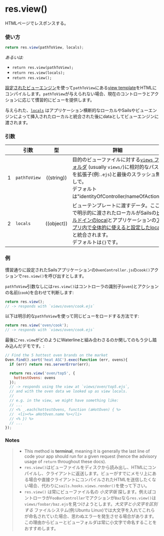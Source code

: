 # res.view()

HTMLページでレスポンスする。


### 使い方

```js
return res.view(pathToView, locals);
```

_あるいは:_
+ `return res.view(pathToView);`
+ `return res.view(locals);`
+ `return res.view();`


[設定されたビューエンジン](http://sailsjs.org/documentation/concepts/Views/ViewEngines.html)を使って`pathToView`にある[view template](http://sailsjs.org/documentation/concepts/Views/Partials.html)をHTMLにコンパイルします。`pathToView`が与えられない場合、現在のコントローラとアクションに応じて慣習的にビューを提供します。

与えられた、[`locals`](http://sailsjs.org/documentation/reference/Views/Locals.html) はアプリケーション横断的なローカルやSailsやビューエンジンによって挿入されたローカルと統合された後にdataとしてビューエンジンに渡されます。


### 引数

|   | 引数       | 型        | 詳細 |
|---|----------------|:-----------:|---------|
| 1 | `pathToView`   | ((string))  | 目的のビューファイルに対する[`views` フォルダ](http://sailsjs.org/documentation/anatomy/myApp/views) (usually `views/`)に相対的なパスを拡張子(例:`.ejs`)と最後のスラッシュ無しで。<br/>デフォルトは"identityOfController/nameOfAction".
| 2 | `locals`       | ((object))  | ビューテンプレートに渡すデータ。ここで明示的に渡されたローカルがSailsの[ビルドインのlocal](http://sailsjs.org/documentation/concepts/Views/Locals.html)とアプリケーションの[アプリ内で全体的に使えると設定したlocal](https://github.com/balderdashy/sails-docs/blob/master/PAGE_NEEDED.md)と統合されます。<br/>デフォルトは`{}`です。



### 例

慣習通りに設定されたSailsアプリケーションの`OvenController.js`の`cook()`アクションで`res.view()`を呼び出すとします。

`pathToView`引数なしには`res.view()`はコントローラの識別子(`oven`)とアクションの名前(`cook`)を合わせて判断します:

```js
return res.view();
// -> responds with `views/oven/cook.ejs`
```

以下は明示的な`pathToView`を使って同じビューをロードする方法です:

```js
return res.view('oven/cook');
// -> responds with `views/oven/cook.ejs`
```

最後に`res.view`がどのようにWaterlineと組み合わさるのか関してのもう少し踏み込んだデモです。:

```js
// Find the 5 hottest oven brands on the market
Oven.find().sort('heat ASC').exec(function (err, ovens){
  if (err) return res.serverError(err);

  return res.view('oven/top5', {
    hottestOvens: ovens
  });
  // -> responds using the view at `views/oven/top5.ejs`,
  // and with the oven data we looked up as view locals.
  //
  // e.g. in the view, we might have something like:
  // ...
  // <% _.each(hottestOvens, function (aHotOven) { %>
  //  <li><%= aHotOven.name %></li>
  // <% }) %>
  // ...
});

```


### Notes
> + This method is **terminal**, meaning it is generally the last line of code your app should run for a given request (hence the advisory usage of `return` throughout these docs).
> + `res.view()`はビューファイルをディスクから読み出し、HTMLにコンパイルし、クライアントに返送します。ビューがすでにメモリ上にある場合や直接クライアントにコンパイルされたHTMLを送信したくない場合、代わりに`sails.hooks.views.render()`を使って下さい。
> + `res.view()` は常にビューファイル名の _小文字版_ 探します。例えばコントローラが`FooBarController`でアクションが`Baz`なら`res.view()`は`views/foobar/baz.ejs`を見つけようとします。_大文字と小文字を区別する_ ファイルシステム(例:Ubuntu Linux)では大文字を入れてこれらが命名されていた場合、思わぬエラーを発生させる場合があります。この理由からビューとビューフォルダは常に小文字で命名することをおすすめします。









<docmeta name="uniqueID" value="resview916814">
<docmeta name="displayName" value="res.view()">
